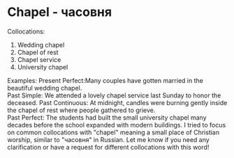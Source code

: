 # Chapel - часовня

Collocations:

1. Wedding chapel
2. Chapel of rest
3. Chapel service
4. University chapel

Examples:
Present Perfect:Many couples have gotten married in the beautiful wedding chapel.  
Past Simple: We attended a lovely chapel service last Sunday to honor the deceased.
Past Continuous: At midnight, candles were burning gently inside the chapel of rest where people gathered to grieve.  
Past Perfect: The students had built the small university chapel many decades before the school expanded with modern buildings.
I tried to focus on common collocations with "chapel" meaning a small place of Christian worship, similar to "часовня" in Russian. Let me know if you need any clarification or have a request for different collocations with this word!
